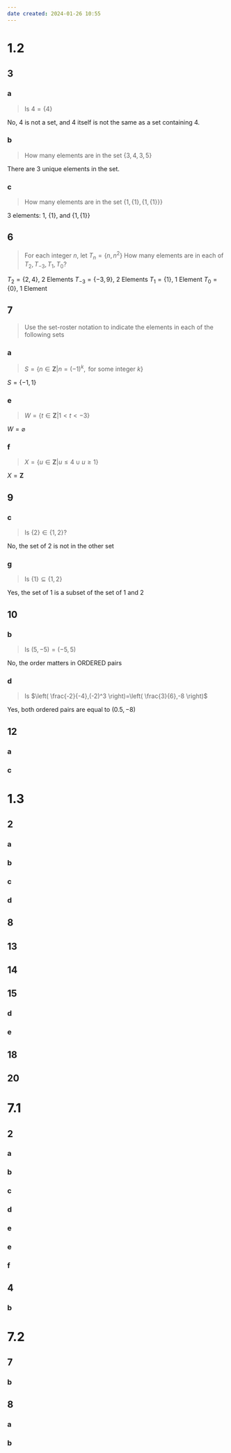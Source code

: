 ```yaml
---
date created: 2024-01-26 10:55
---
```


# 1.2

## 3

### a

> Is $4=\{4\}$

No, 4 is not a set, and 4 itself is not the same as a set containing 4.

### b

> How many elements are in the set $\{3, 4, 3, 5\}$

There are 3 unique elements in the set.

### c

> How many elements are in the set $\{1, \{1\}, \{1, \{1\}\}\}$

3 elements: $1$, $\{1\}$, and $\{1, \{1\}\}$

## 6

> For each integer $n$, let $T_n=\{n,n^2\}$ How many elements are in each of $T_2,T_{-3},T_1,T_0$?

$T_2=\{2,4\}$, 2 Elements
$T_{-3}=\{-3,9\}$, 2 Elements
$T_1=\{1\}$, 1 Element
$T_0=\{0\}$, 1 Element

## 7

> Use the set-roster notation to indicate the elements in each of the following sets

### a

> $S=\{n\in\mathbf Z|n=(-1)^k,\text{ for some integer }k\}$

$S=\{-1, 1\}$

### e

> $W=\{t\in\mathbf Z|1<t<-3\}$

$W=\varnothing$

### f

> $X=\{u\in\mathbf Z|u\le4\cup u\ge1\}$

$X=\mathbf Z$

## 9

### c

> Is $\{2\}\in\{1,2\}$?

No, the set of 2 is not in the other set

### g

> Is $\{1\}\subseteq\{1,2\}$

Yes, the set of 1 is a subset of the set of 1 and 2

## 10

### b

> Is $(5,-5)=(-5,5)$

No, the order matters in ORDERED pairs
### d

> Is $\left( \frac{-2}{-4},(-2)^3 \right)=\left( \frac{3}{6},-8 \right)$

Yes, both ordered pairs are equal to $(0.5,-8)$

## 12

### a



### c

# 1.3

## 2

### a

### b

### c

### d

## 8

## 13

## 14

## 15

### d

### e

## 18

## 20

# 7.1

## 2

### a

### b

### c

### d

### e

### e

### f

## 4

### b

# 7.2

## 7

### b

## 8

### a

### b
